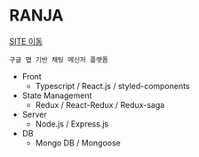 # RANJA

<a href="https://ranja-chat.herokuapp.com">SITE 이동</a>

    구글 맵 기반 채팅 메신저 플랫폼

- Front
  - Typescript / React.js / styled-components
- State Management
  - Redux / React-Redux / Redux-saga
- Server
  - Node.js / Express.js
- DB
  - Mongo DB / Mongoose
